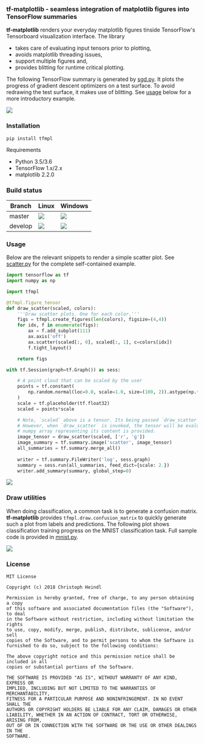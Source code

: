 ### **tf-matplotlib** - seamless integration of matplotlib figures into TensorFlow summaries

**tf-matplotlib** renders your everyday matplotlib figures tinside TensorFlow's Tensorboard visualization interface. The library
 - takes care of evaluating input tensors prior to plotting, 
 - avoids matplotlib threading issues,
 - support multiple figures and,
 - provides blitting for runtime critical plotting. 
 
The following TensorFlow summary is generated by [sgd.py](tfmpl/samples/sgd.py). It plots the progress of gradient descent optimizers on a test surface. To avoid redrawing the test surface, it makes use of blitting. See [usage](#usage) below for a more introductory example.

![](etc/sgd.gif)

### Installation

```
pip install tfmpl
```

Requirements
 - Python 3.5/3.6
 - TensorFlow 1.x/2.x
 - matplotlib 2.2.0

### Build status

|Branch|Linux|Windows|
|------|------|------|
|master|![](https://travis-ci.org/cheind/tf-matplotlib.svg?branch=master)| ![](https://ci.appveyor.com/api/projects/status/reo8nucumqhb93q5/branch/master?svg=true) |
|develop|![](https://travis-ci.org/cheind/tf-matplotlib.svg?branch=master)|![](https://ci.appveyor.com/api/projects/status/reo8nucumqhb93q5/branch/develop?svg=true)|

### Usage
<a name="usage"></a>

Below are the relevant snippets to render a simple scatter plot. See [scatter.py](tfmpl/samples/scatter.py) for the complete self-contained example.

```python
import tensorflow as tf
import numpy as np

import tfmpl

@tfmpl.figure_tensor
def draw_scatter(scaled, colors): 
    '''Draw scatter plots. One for each color.'''  
    figs = tfmpl.create_figures(len(colors), figsize=(4,4))
    for idx, f in enumerate(figs):
        ax = f.add_subplot(111)
        ax.axis('off')
        ax.scatter(scaled[:, 0], scaled[:, 1], c=colors[idx])
        f.tight_layout()

    return figs

with tf.Session(graph=tf.Graph()) as sess:

    # A point cloud that can be scaled by the user
    points = tf.constant(
        np.random.normal(loc=0.0, scale=1.0, size=(100, 2)).astype(np.float32)
    )
    scale = tf.placeholder(tf.float32)        
    scaled = points*scale

    # Note, `scaled` above is a tensor. Its being passed `draw_scatter` below. 
    # However, when `draw_scatter` is invoked, the tensor will be evaluated and a
    # numpy array representing its content is provided.   
    image_tensor = draw_scatter(scaled, ['r', 'g'])
    image_summary = tf.summary.image('scatter', image_tensor)      
    all_summaries = tf.summary.merge_all() 
    
    writer = tf.summary.FileWriter('log', sess.graph)
    summary = sess.run(all_summaries, feed_dict={scale: 2.})
    writer.add_summary(summary, global_step=0)
```

![](etc/scatter.png)

### Draw utilities

When doing classification, a common task is to generate a confusion matrix. **tf-matplotlib** provides `tfmpl.draw.confusion_matrix` to quickly generate such a plot from labels and predictions. The following plot shows classification training progress on the MNIST classification task. Full sample code is provided in [mnist.py](tfmpl/samples/mnist.py).

![](etc/cm.gif)

### License

```
MIT License

Copyright (c) 2018 Christoph Heindl

Permission is hereby granted, free of charge, to any person obtaining a copy
of this software and associated documentation files (the "Software"), to deal
in the Software without restriction, including without limitation the rights
to use, copy, modify, merge, publish, distribute, sublicense, and/or sell
copies of the Software, and to permit persons to whom the Software is
furnished to do so, subject to the following conditions:

The above copyright notice and this permission notice shall be included in all
copies or substantial portions of the Software.

THE SOFTWARE IS PROVIDED "AS IS", WITHOUT WARRANTY OF ANY KIND, EXPRESS OR
IMPLIED, INCLUDING BUT NOT LIMITED TO THE WARRANTIES OF MERCHANTABILITY,
FITNESS FOR A PARTICULAR PURPOSE AND NONINFRINGEMENT. IN NO EVENT SHALL THE
AUTHORS OR COPYRIGHT HOLDERS BE LIABLE FOR ANY CLAIM, DAMAGES OR OTHER
LIABILITY, WHETHER IN AN ACTION OF CONTRACT, TORT OR OTHERWISE, ARISING FROM,
OUT OF OR IN CONNECTION WITH THE SOFTWARE OR THE USE OR OTHER DEALINGS IN THE
SOFTWARE.
```


